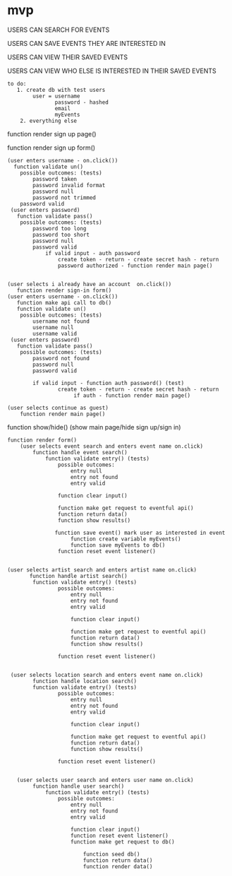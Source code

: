 # mvp

USERS CAN SEARCH FOR EVENTS

USERS CAN SAVE EVENTS THEY ARE INTERESTED IN

USERS CAN VIEW THEIR SAVED EVENTS

USERS CAN VIEW WHO ELSE IS INTERESTED IN THEIR SAVED EVENTS

    to do:
       1. create db with test users
            user = username 
                   password - hashed
                   email
                   myEvents
        2. everything else
         
                   
                   
                    



function render sign up page() 

function render sign up form()

	(user enters username - on.click())
      function validate un()
		possible outcomes: (tests)
			password taken
			password invalid format
			password null
			password not trimmed
		password valid
     (user enters password) 
	   function validate pass()
        possible outcomes: (tests)
            password too long
            password too short
            password null
            password valid
	            if valid input - auth password 
                    create token - return - create secret hash - return
                    password authorized - function render main page()


    (user selects i already have an account  on.click())
       function render sign-in form()  
	(user enters username - on.click())
       function make api call to db()
       function validate un() 
		possible outcomes: (tests)
			username not found
			username null
			username valid
     (user enters password) 
	   function validate pass()
        possible outcomes: (tests)
            password not found
			password null
			password valid
	            
            if valid input - function auth password() (test)
                    create token - return - create secret hash - return
                         if auth - function render main page()

    (user selects continue as guest)
        function render main page()


function show/hide() (show main page/hide sign up/sign in)

    function render form()
        (user selects event search and enters event name on.click)
            function handle event search()
                function validate entry() (tests)
                    possible outcomes:
                        entry null
                        entry not found
                        entry valid
                     
                    function clear input() 
                    
                    function make get request to eventful api()
                    function return data()
                    function show results()
                   
                   function save event() mark user as interested in event
                        function create variable myEvents()
                        function save myEvents to db()
	                function reset event listener()


	(user selects artist search and enters artist name on.click)
           function handle artist search()
            function validate entry() (tests)
                    possible outcomes:
                        entry null
                        entry not found
                        entry valid 
                        
                        function clear input() 
                        
                        function make get request to eventful api()                           
                        function return data()
                        function show results()
                   
	                function reset event listener()
                        
            
     (user selects location search and enters event name on.click)
            function handle location search()
            function validate entry() (tests)
                    possible outcomes:
                        entry null
                        entry not found
                        entry valid 
                        
                        function clear input() 
                        
                        function make get request to eventful api()                           
                        function return data()
                        function show results()
                   
	                function reset event listener()
                        

       (user selects user search and enters user name on.click)
            function handle user search()
                function validate entry() (tests)
                    possible outcomes:
                        entry null
                        entry not found
                        entry valid 
                        
                        function clear input() 
                        function reset event listener()
                        function make get request to db()
                        
                            function seed db()
                            function return data()
                            function render data()
		
		
		


       
